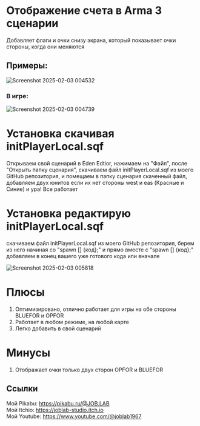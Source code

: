 # Отображение счета в Arma 3 сценарии
Добавляет флаги и очки снизу экрана, который показывает очки стороны, когда они меняются

## Примеры:  
![Screenshot 2025-02-03 004532](https://github.com/user-attachments/assets/abf6e97c-4c5f-40c9-8188-e85bf42430c2) 

### В игре:  
![Screenshot 2025-02-03 004739](https://github.com/user-attachments/assets/d937a3d2-0021-4df8-ba06-7ae69fbdf119)   

# Установка скачивая initPlayerLocal.sqf
Открываем свой сценарий в Eden Edtior, нажимаем на "Файл", после "Открыть папку сценария", скачиваем файл initPlayerLocal.sqf из моего GitHub репозитория, и помещаем в папку сценария скаченный файл, добавляем двух юнитов если их нет стороны west и eas (Красные и Синие) и ура! Все работает

# Установка редактирую initPlayerLocal.sqf
скачиваем файл initPlayerLocal.sqf из моего GitHub репозитория, берем из него начиная со "spawn [] {код};" и прямо вместе с "spawn [] {код};" добавляем в конец вашего уже готового кода или вначале

![Screenshot 2025-02-03 005818](https://github.com/user-attachments/assets/4faf28fe-c1d5-4449-939e-f62584af586f)

# Плюсы
1. Оптимизировано, отлично работает для игры на обе стороны BLUEFOR и OPFOR
2. Работает в любом режиме, на любой карте
3. Легко добавить в свой сценарий

# Минусы
1. Отображает очки только двух сторон OPFOR и BLUEFOR

## Ссылки

Мой Pikabu: https://pikabu.ru/@JOB.LAB  
Мой Itchio: https://joblab-studio.itch.io  
Мой Youtube: https://www.youtube.com/@joblab1967  
